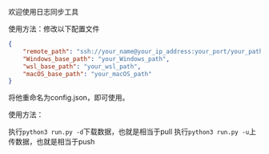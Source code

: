 欢迎使用日志同步工具

使用方法：修改以下配置文件

```json
{
    "remote_path": "ssh://your_name@your_ip_address:your_port/your_path/",
    "Windows_base_path": "your_Windows_path",
    "wsl_base_path": "your_wsl_path",
    "macOS_base_path": "your_macOS_path"
}
```

将他重命名为config.json，即可使用。

使用方法：

执行`python3 run.py -d`下载数据，也就是相当于pull
执行`python3 run.py -u`上传数据，也就是相当于push

